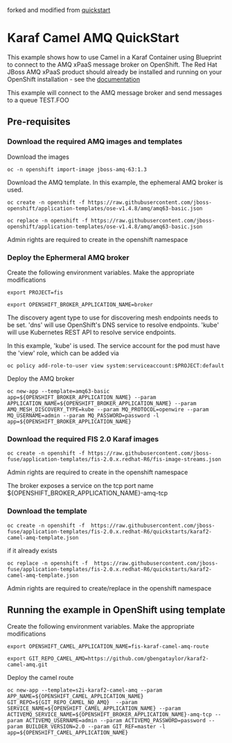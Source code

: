 forked and modified from [quickstart](https://github.com/fabric8-quickstarts/karaf2-camel-amq)

# Karaf Camel AMQ QuickStart

This example shows how to use Camel in a Karaf Container using Blueprint to connect to the AMQ xPaaS message broker on OpenShift.
The Red Hat JBoss AMQ xPaaS product should already be installed and running on your OpenShift installation - see the [documentation](https://docs.openshift.com/enterprise/3.1/using_images/xpaas_images/a_mq.html)

This example will connect to the AMQ message broker and send messages to a queue TEST.FOO


## Pre-requisites 

### Download the required AMQ images and templates

Download the images

    oc -n openshift import-image jboss-amq-63:1.3

Download the AMQ template. In this example, the ephemeral AMQ broker is used. 

    oc create -n openshift -f https://raw.githubusercontent.com/jboss-openshift/application-templates/ose-v1.4.8/amq/amq63-basic.json 

    oc replace -n openshift -f https://raw.githubusercontent.com/jboss-openshift/application-templates/ose-v1.4.8/amq/amq63-basic.json 

Admin rights are required to create in the openshift namespace

### Deploy the Ephermeral AMQ broker

Create the following environment variables. Make the appropriate modifications

    export PROJECT=fis

    export OPENSHIFT_BROKER_APPLICATION_NAME=broker

The discovery agent type to use for discovering mesh endpoints needs to be set. 'dns' will use OpenShift's DNS service to resolve endpoints. 'kube' will use Kubernetes REST API to resolve service endpoints. 

In this example, 'kube' is used. The service account for the pod must have the 'view' role, which can be added via 

    oc policy add-role-to-user view system:serviceaccount:$PROJECT:default

Deploy the AMQ broker

    oc new-app --template=amq63-basic app=${OPENSHIFT_BROKER_APPLICATION_NAME} --param  APPLICATION_NAME=${OPENSHIFT_BROKER_APPLICATION_NAME} --param AMQ_MESH_DISCOVERY_TYPE=kube --param MQ_PROTOCOL=openwire --param MQ_USERNAME=admin --param MQ_PASSWORD=password -l app=${OPENSHIFT_BROKER_APPLICATION_NAME} 



### Download the required FIS 2.0 Karaf images 

    oc create -n openshift -f https://raw.githubusercontent.com/jboss-fuse/application-templates/fis-2.0.x.redhat-R6/fis-image-streams.json

Admin rights are required to create in the openshift namespace

The  broker exposes a service on the tcp port name ${OPENSHIFT_BROKER_APPLICATION_NAME}-amq-tcp 


### Download the template 

    oc create -n openshift -f  https://raw.githubusercontent.com/jboss-fuse/application-templates/fis-2.0.x.redhat-R6/quickstarts/karaf2-camel-amq-template.json

if it already exists

    oc replace -n openshift -f  https://raw.githubusercontent.com/jboss-fuse/application-templates/fis-2.0.x.redhat-R6/quickstarts/karaf2-camel-amq-template.json
    		
Admin rights are required to create/replace in the openshift namespace

## Running the example in OpenShift using template


Create the following environment variables. Make the appropriate modifications

    export OPENSHIFT_CAMEL_APPLICATION_NAME=fis-karaf-camel-amq-route 

    export GIT_REPO_CAMEL_AMQ=https://github.com/gbengataylor/karaf2-camel-amq.git

Deploy the camel route 

    oc new-app --template=s2i-karaf2-camel-amq --param APP_NAME=${OPENSHIFT_CAMEL_APPLICATION_NAME} GIT_REPO=${GIT_REPO_CAMEL_NO_AMQ}  --param SERVICE_NAME=${OPENSHIFT_CAMEL_APPLICATION_NAME} --param ACTIVEMQ_SERVICE_NAME=${OPENSHIFT_BROKER_APPLICATION_NAME}-amq-tcp --param ACTIVEMQ_USERNAME=admin --param ACTIVEMQ_PASSWORD=password --param BUILDER_VERSION=2.0 --param GIT_REF=master -l app=${OPENSHIFT_CAMEL_APPLICATION_NAME} 





